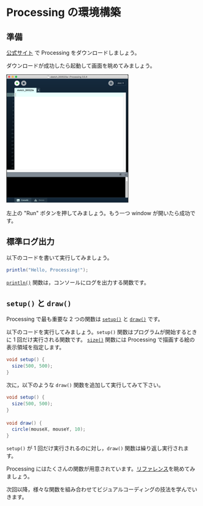 # Processing の環境構築

## 準備

[公式サイト](https://processing.org/) で Processing をダウンロードしましょう。

ダウンロードが成功したら起動して画面を眺めてみましょう。

<img src="../assets/images/start.png" alt="Start screen" width="320px">

左上の "Run" ボタンを押してみましょう。もう一つ window が開いたら成功です。

## 標準ログ出力

以下のコードを書いて実行してみましょう。

```java
println("Hello, Processing!");
```

[`println()`](https://processing.org/reference/println_.html) 関数は，コンソールにログを出力する関数です。

## `setup()` と `draw()`

Processing で最も重要な 2 つの関数は [`setup()`](https://processing.org/reference/setup_.html) と [`draw()`](https://processing.org/reference/draw_.html) です。

以下のコードを実行してみましょう。`setup()` 関数はプログラムが開始するときに 1 回だけ実行される関数です。 [`size()`](https://processing.org/reference/size_.html) 関数には Processing で描画する絵の表示領域を指定します。

```java
void setup() {
  size(500, 500);
}
```

次に，以下のような `draw()` 関数を追加して実行してみて下さい。

```java
void setup() {
  size(500, 500);
}

void draw() {
  circle(mouseX, mouseY, 10);
}
```

`setup()` が 1 回だけ実行されるのに対し，`draw()` 関数は繰り返し実行されます。

Processing にはたくさんの関数が用意されています。[リファレンス](https://processing.org/reference/)を眺めてみましょう。

次回以降，様々な関数を組み合わせてビジュアルコーディングの技法を学んでいきます。

